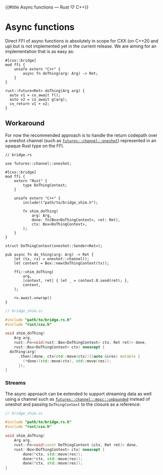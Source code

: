 {{#title Async functions — Rust ♡ C++}}
# Async functions

Direct FFI of async functions is absolutely in scope for CXX (on C++20 and up)
but is not implemented yet in the current release. We are aiming for an
implementation that is as easy as:

```rust,noplayground
#[cxx::bridge]
mod ffi {
    unsafe extern "C++" {
        async fn doThing(arg: Arg) -> Ret;
    }
}
```

```cpp,hidelines
rust::Future<Ret> doThing(Arg arg) {
  auto v1 = co_await f();
  auto v2 = co_await g(arg);
  co_return v1 + v2;
}
```

## Workaround

For now the recommended approach is to handle the return codepath over a oneshot
channel (such as [`futures::channel::oneshot`]) represented in an opaque Rust
type on the FFI.

[`futures::channel::oneshot`]: https://docs.rs/futures/0.3.8/futures/channel/oneshot/index.html

```rust,noplayground
// bridge.rs

use futures::channel::oneshot;

#[cxx::bridge]
mod ffi {
    extern "Rust" {
        type DoThingContext;
    }

    unsafe extern "C++" {
        include!("path/to/bridge_shim.h");

        fn shim_doThing(
            arg: Arg,
            done: fn(Box<DoThingContext>, ret: Ret),
            ctx: Box<DoThingContext>,
        );
    }
}

struct DoThingContext(oneshot::Sender<Ret>);

pub async fn do_thing(arg: Arg) -> Ret {
    let (tx, rx) = oneshot::channel();
    let context = Box::new(DoThingContext(tx));

    ffi::shim_doThing(
        arg,
        |context, ret| { let _ = context.0.send(ret); },
        context,
    );

    rx.await.unwrap()
}
```

```cpp
// bridge_shim.cc

#include "path/to/bridge.rs.h"
#include "rust/cxx.h"

void shim_doThing(
    Arg arg,
    rust::Fn<void(rust::Box<DoThingContext> ctx, Ret ret)> done,
    rust::Box<DoThingContext> ctx) noexcept {
  doThing(arg)
      .then([done, ctx(std::move(ctx))](auto &&res) mutable {
        (*done)(std::move(ctx), std::move(res));
      });
}
```

### Streams

The async approach can be extended to support streaming data as well using a channel such as [`futures::channel::mpsc::unbounded`] instead of oneshot and passing `DoThingContext` to the closure as a reference:

[`futures::channel::mpsc::unbounded`]: https://docs.rs/futures/0.3.8/futures/channel/mpsc/fn.unbounded.html

```cpp
// bridge_shim.cc

#include "path/to/bridge.rs.h"
#include "rust/cxx.h"

void shim_doThing(
    Arg arg,
    rust::Fn<void(const DoThingContext &ctx, Ret ret)> done,
    rust::Box<DoThingContext> ctx) noexcept {
        done(*ctx, std::move(res));
        done(*ctx, std::move(res));
        done(*ctx, std::move(res));
}
```
